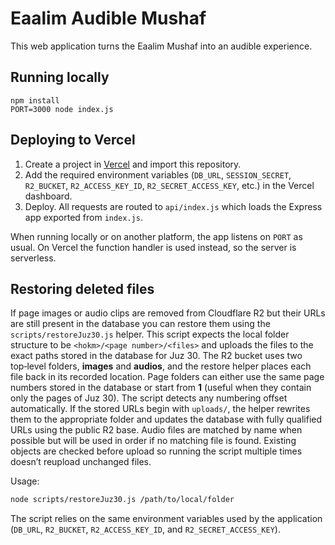 # Eaalim Audible Mushaf

This web application turns the Eaalim Mushaf into an audible experience.

## Running locally

```
npm install
PORT=3000 node index.js
```

## Deploying to Vercel

1. Create a project in [Vercel](https://vercel.com/) and import this
   repository.
2. Add the required environment variables (`DB_URL`, `SESSION_SECRET`,
   `R2_BUCKET`, `R2_ACCESS_KEY_ID`, `R2_SECRET_ACCESS_KEY`, etc.) in the Vercel
   dashboard.
3. Deploy. All requests are routed to `api/index.js` which loads the Express
   app exported from `index.js`.

When running locally or on another platform, the app listens on `PORT` as
usual. On Vercel the function handler is used instead, so the server is
serverless.

## Restoring deleted files

If page images or audio clips are removed from Cloudflare R2 but their
URLs are still present in the database you can restore them using the
`scripts/restoreJuz30.js` helper. This script expects the local folder
structure to be `<hokm>/<page number>/<files>` and uploads the files to
the exact paths stored in the database for Juz&nbsp;30. The R2 bucket uses
two top‑level folders, **images** and **audios**, and the restore helper
places each file back in its recorded location. Page folders can either
use the same page numbers stored in the database or start from **1**
(useful when they contain only the pages of Juz&nbsp;30). The script
detects any numbering offset automatically. If the stored URLs begin with
`uploads/`, the helper rewrites them to the appropriate folder and
updates the database with fully qualified URLs using the public R2 base.
Audio files are matched by name when possible but will be used in order if
no matching file is found. Existing objects are checked before upload so
running the script multiple times doesn’t reupload unchanged files.

Usage:

```bash
node scripts/restoreJuz30.js /path/to/local/folder
```

The script relies on the same environment variables used by the
application (`DB_URL`, `R2_BUCKET`, `R2_ACCESS_KEY_ID`, and
`R2_SECRET_ACCESS_KEY`).

